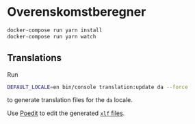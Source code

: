 # Overenskomstberegner

```sh
docker-compose run yarn install
docker-compose run yarn watch
```


## Translations

Run

```sh
DEFAULT_LOCALE=en bin/console translation:update da --force
```

to generate translation files for the `da` locale.

Use [Poedit](Phttps://poedit.net) to edit the generated [`xlf`
files](https://en.wikipedia.org/wiki/XLIFF).
